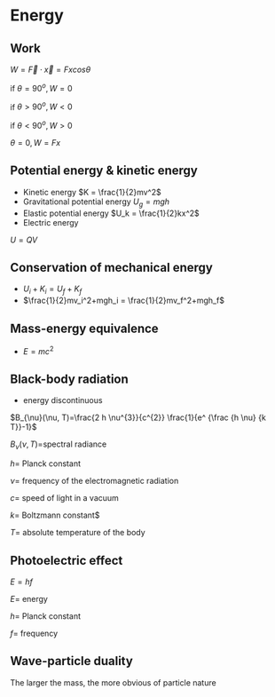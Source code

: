 # Energy

## Work

$W = \vec F\cdot \vec x = Fxcos\theta$

if $\theta = 90^o , W = 0$

if $\theta > 90^o , W < 0$

if $\theta < 90^o , W > 0$

$\theta =0 , W = Fx$

## Potential energy & kinetic energy

* Kinetic energy
$K = \frac{1}{2}mv^2$
* Gravitational potential energy
$U_g = mgh$
* Elastic potential energy
$U_k = \frac{1}{2}kx^2$
* Electric energy

$U = QV$

## Conservation of mechanical energy

* $U_i+K_i = U_f+K_f$
* $\frac{1}{2}mv_i^2+mgh_i = \frac{1}{2}mv_f^2+mgh_f$

## Mass-energy equivalence

* $E = mc^2$

## Black-body radiation

* energy discontinuous

$B_{\nu}(\nu, T)=\frac{2 h \nu^{3}}{c^{2}} \frac{1}{e^ {\frac {h \nu} {k T}}-1}$

$B_{\nu}(\nu, T) =$spectral radiance

$h =$ Planck constant

$\nu =$ frequency of the electromagnetic radiation

$c =$ speed of light in a vacuum

$k =$ Boltzmann constant$

$T =$ absolute temperature of the body

## Photoelectric effect

$E = hf$

$E =$ energy

$h =$ Planck constant

$f =$  frequency

## Wave-particle duality

The larger the mass, the more obvious of particle nature
